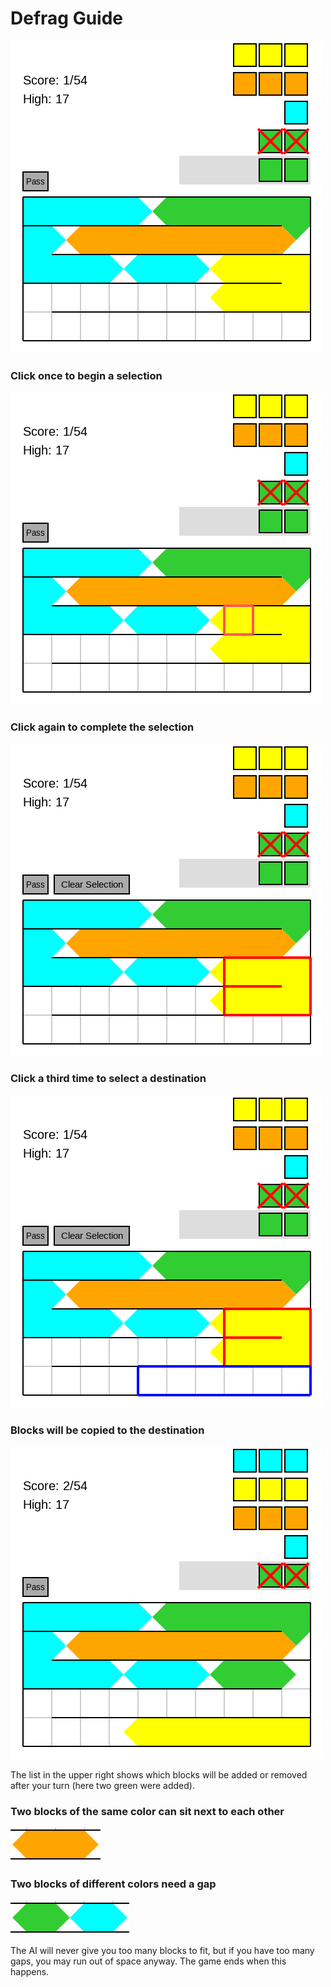 # Defrag Guide

![starting board](tut_a.png)

### Click once to begin a selection

![square highlighted](tut_b.png)

### Click again to complete the selection

![region highlighted](tut_c.png)

### Click a third time to select a destination

![two regions highlighted](tut_d.png)

### Blocks will be copied to the destination

![some blocks copied from first region to second region, two green blocks added](tut_e.png)

The list in the upper right shows which blocks
will be added or removed after your turn (here two
green were added).

### Two blocks of the same color can sit next to each other

![adjacent orange blocks](tut_same.png)

### Two blocks of different colors need a gap

![almost-adjacent green and cyan blocks](tut_different.png)

The AI will never give you too many blocks to fit,
but if you have too many gaps, you may run
out of space anyway.  The game ends when this happens.
